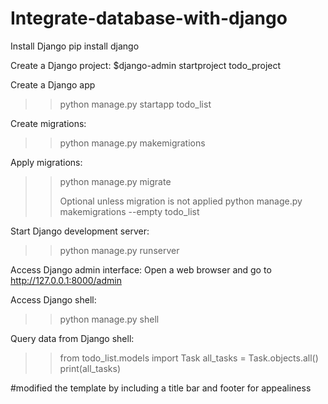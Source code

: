 # Integrate-database-with-django

Install Django 
pip install django

Create a Django project:
$django-admin startproject todo_project


Create a Django app
>>python manage.py startapp todo_list

Create migrations:
>>python manage.py makemigrations

Apply migrations:
>>python manage.py migrate
>>
>>Optional unless migration is not applied
>>python manage.py makemigrations --empty todo_list  

Start Django development server:
>>python manage.py runserver

Access Django admin interface:
Open a web browser and go to http://127.0.0.1:8000/admin

Access Django shell:
>>python manage.py shell

Query data from Django shell:
>>from todo_list.models import Task
>>all_tasks = Task.objects.all()
>>print(all_tasks)


#modified the template by including a title bar and footer for appealiness
